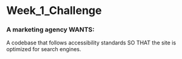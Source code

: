 # Week_1_Challenge
### A marketing agency WANTS: <br />
A codebase that follows accessibility standards
SO THAT the site is optimized for search engines.
